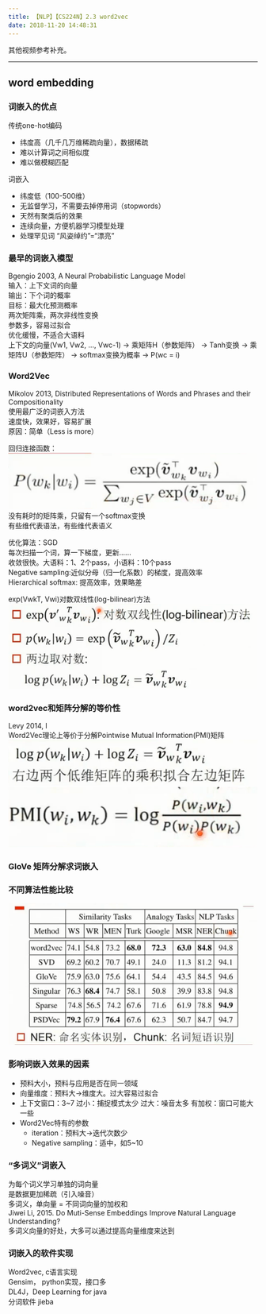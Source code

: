 ```yaml
---
title: 【NLP】【CS224N】2.3 word2vec
date: 2018-11-20 14:48:31
---
```

其他视频参考补充。

---
## word embedding

### 词嵌入的优点
传统one-hot编码
* 纬度高（几千几万维稀疏向量），数据稀疏
* 难以计算词之间相似度
* 难以做模糊匹配

词嵌入
* 纬度低（100-500维）
* 无监督学习，不需要去掉停用词（stopwords）
* 天然有聚类后的效果
* 连续向量，方便机器学习模型处理
* 处理罕见词 “风姿绰约”=“漂亮”

### 最早的词嵌入模型
Bgengio 2003, A Neural Probabilistic Language Model  
输入：上下文词的向量  
输出：下个词的概率  
目标：最大化预测概率  
两次矩阵乘，两次非线性变换  
参数多，容易过拟合  
优化缓慢，不适合大语料  
上下文的向量(Vw1, Vw2, ..., Vwc-1) -> 乘矩阵H（参数矩阵） -> Tanh变换 -> 乘矩阵U（参数矩阵） -> softmax变换为概率 -> P(wc = i)  

### Word2Vec
Mikolov 2013, Distributed Representations of Words and Phrases and their Compositionality  
使用最广泛的词嵌入方法  
速度快，效果好，容易扩展  
原因：简单（Less is more）  

回归连接函数：  
![Word2Vec](/images/DL-images/cs224n-2-3-1.png)  
没有耗时的矩阵乘，只留有一个softmax变换  
有些维代表语法，有些维代表语义  

优化算法：SGD  
每次扫描一个词，算一下梯度，更新......  
收敛很快。大语料：1、2个pass，小语料：10个pass  
Negative sampling:近似分母（归一化系数）的梯度，提高效率  
Hierarchical softmax: 提高效率，效果略差  

exp(VwkT, Vwi)对数双线性(log-bilinear)方法
![log-biliear](/images/DL-images/cs224n-2-3-2.png)  

### word2vec和矩阵分解的等价性  
Levy 2014, l  
Word2Vec理论上等价于分解Pointwise Mutual Information(PMI)矩阵  
![word2vec](/images/DL-images/cs224n-2-3-3.png)  
![word2vec](/images/DL-images/cs224n-2-3-4.png)   

### GloVe 矩阵分解求词嵌入  

### 不同算法性能比较  
![word2vec](/images/DL-images/cs224n-2-3-5.png)  

### 影响词嵌入效果的因素  

* 预料大小，预料与应用是否在同一领域
* 向量维度：预料大->维度大。过大容易过拟合
* 上下文窗口：3~7 过小：捕捉模式太少 过大：噪音太多 有加权：窗口可能大一些  
* Word2Vec特有的参数
  * iteration：预料大->迭代次数少
  * Negative sampling：适中，如5~10

### “多词义”词嵌入  
为每个词义学习单独的词向量  
是数据更加稀疏（引入噪音）  
多词义，单向量 = 不同词向量的加权和  
Jiwei Li, 2015. Do Muti-Sense Embeddings Improve Natural Language Understanding?  
多词义向量的好处，大多可以通过提高向量维度来达到  

### 词嵌入的软件实现
Word2vec, c语言实现  
Gensim， python实现，接口多  
DL4J，Deep Learning for java  
分词软件 jieba  
